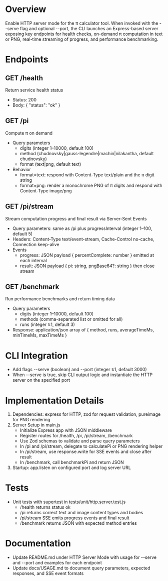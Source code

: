 # Overview
Enable HTTP server mode for the π calculator tool. When invoked with the --serve flag and optional --port, the CLI launches an Express-based server exposing key endpoints for health checks, on-demand π computation in text or PNG, real-time streaming of progress, and performance benchmarking.

# Endpoints

## GET /health
Return service health status

- Status: 200
- Body: { "status": "ok" }

## GET /pi
Compute π on demand

- Query parameters
  - digits (integer 1–10000, default 100)
  - method (chudnovsky|gauss-legendre|machin|nilakantha, default chudnovsky)
  - format (text|png, default text)
- Behavior
  - format=text: respond with Content-Type text/plain and the π digit string
  - format=png: render a monochrome PNG of π digits and respond with Content-Type image/png

## GET /pi/stream
Stream computation progress and final result via Server-Sent Events

- Query parameters: same as /pi plus progressInterval (integer 1–100, default 5)
- Headers: Content-Type text/event-stream, Cache-Control no-cache, Connection keep-alive
- Events
  - progress: JSON payload { percentComplete: number } emitted at each interval
  - result: JSON payload { pi: string, pngBase64?: string } then close stream

## GET /benchmark
Run performance benchmarks and return timing data

- Query parameters
  - digits (integer 1–10000, default 100)
  - methods (comma-separated list or omitted for all)
  - runs (integer ≥1, default 3)
- Response: application/json array of { method, runs, averageTimeMs, minTimeMs, maxTimeMs }

# CLI Integration

- Add flags --serve (boolean) and --port <n> (integer ≥1, default 3000)
- When --serve is true, skip CLI output logic and instantiate the HTTP server on the specified port

# Implementation Details

1. Dependencies: express for HTTP, zod for request validation, pureimage for PNG rendering
2. Server Setup in main.js
   - Initialize Express app with JSON middleware
   - Register routes for /health, /pi, /pi/stream, /benchmark
   - Use Zod schemas to validate and parse query parameters
   - In /pi and /pi/stream, delegate to calculatePi or PNG rendering helper
   - In /pi/stream, use response.write for SSE events and close after result
   - In /benchmark, call benchmarkPi and return JSON
3. Startup: app.listen on configured port and log server URL

# Tests

- Unit tests with supertest in tests/unit/http.server.test.js
  - /health returns status ok
  - /pi returns correct text and image content types and bodies
  - /pi/stream SSE emits progress events and final result
  - /benchmark returns JSON with expected method entries

# Documentation

- Update README.md under HTTP Server Mode with usage for --serve and --port and examples for each endpoint
- Update docs/USAGE.md to document query parameters, expected responses, and SSE event formats